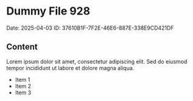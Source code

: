 # Dummy File 928

Date: 2025-04-03
ID: 37610B1F-7F2E-46E6-887E-338E9CD421DF

## Content

Lorem ipsum dolor sit amet, consectetur adipiscing elit.
Sed do eiusmod tempor incididunt ut labore et dolore magna aliqua.

* Item 1
* Item 2
* Item 3
